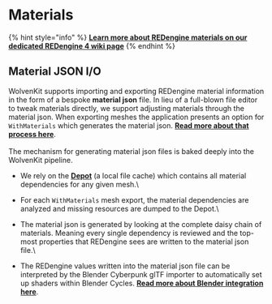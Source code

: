 # Materials

{% hint style="info" %}
****[**Learn more about REDengine materials on our dedicated REDengine 4 wiki page**](https://wiki.redmodding.org/redengine4-research/assets/shaders/materials)****
{% endhint %}

## Material JSON I/O

WolvenKit supports importing and exporting REDengine material information in the form of a bespoke **material json** file. In lieu of a full-blown file editor to tweak materials directly, we support adjusting materials through the material json. When exporting meshes the application presents an option for `WithMaterials` which generates the material json. [**Read more about that process here**](./#withmaterials).\
\
The mechanism for generating material json files is baked deeply into the WolvenKit pipeline.&#x20;

* We rely on the [**Depot**](../../../settings.md#depot-path) (a local file cache) which contains all material dependencies for any given mesh.\

* For each `WithMaterials` mesh export, the material dependencies are analyzed and missing resources are dumped to the Depot.\

* The material json is generated by looking at the complete daisy chain of materials. Meaning every single dependency is reviewed and the top-most properties that REDengine sees are written to the material json file.\

* The REDengine values written into the material json file can be interpreted by the Blender Cyberpunk glTF importer to automatically set up shaders within Blender Cycles. [**Read more about Blender integration here**](../blender-integration.md#importing-cyberpunk-meshes-with-blender).

